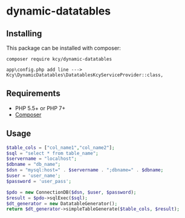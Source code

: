 dynamic-datatables
========

## Installing

This package can be installed with composer:

```
composer require kcy/dynamic-datatables

app\config.php add line ---> Kcy\DynamicDatatables\DatatablesKcyServiceProvider::class,
```

## Requirements

- PHP 5.5+ or PHP 7+
- [Composer](https://getcomposer.org/)

## Usage

```php
$table_cols = ["col_name1","col_name2"];
$sql = "select * from table_name";
$servername = "localhost";
$dbname = "db_name";
$dsn = "mysql:host=" . $servername . ";dbname=" . $dbname;
$user = 'user_name';
$password = 'user_pass';

$pdo = new ConnectionDB($dsn, $user, $password);
$result = $pdo->sqlExec($sql);
$dt_generator = new DatatableGenerator();
return $dt_generator->simpleTableGenerate($table_cols, $result);
```
